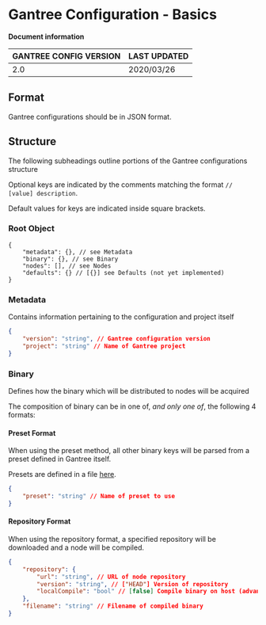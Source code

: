 # Gantree Configuration - Basics

**Document information**

| GANTREE CONFIG VERSION | LAST UPDATED |
| ---------------------- | ------------ |
| 2.0                    | 2020/03/26   |

## Format

Gantree configurations should be in JSON format.

## Structure

The following subheadings outline portions of the Gantree configurations structure

Optional keys are indicated by the comments matching the format `// [value] description`.

Default values for keys are indicated inside square brackets.

### Root Object

```jsonc
{
    "metadata": {}, // see Metadata
    "binary": {}, // see Binary
    "nodes": [], // see Nodes
    "defaults": {} // [{}] see Defaults (not yet implemented)
}
```

### Metadata

Contains information pertaining to the configuration and project itself

```json
{
    "version": "string", // Gantree configuration version
    "project": "string" // Name of Gantree project
}
```

### Binary

Defines how the binary which will be distributed to nodes will be acquired

The composition of binary can be in one of, _and only one of_, the following 4 formats:

#### Preset Format

When using the preset method, all other binary keys will be parsed from a preset defined in Gantree itself.

Presets are defined in a file [here](src/../../../src/static_data/binary_presets.json).

```json
{
    "preset": "string" // Name of preset to use
}
```

#### Repository Format

When using the repository format, a specified repository will be downloaded and a node will be compiled.

```json
{
    "repository": {
        "url": "string", // URL of node repository
        "version": "string", // ["HEAD"] Version of repository
        "localCompile": "bool" // [false] Compile binary on host (advanced)
    },
    "filename": "string" // Filename of compiled binary
}
```

